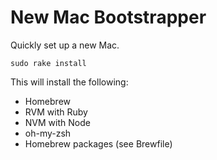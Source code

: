# New Mac Bootstrapper

Quickly set up a new Mac.

`sudo rake install`

This will install the following:

* Homebrew
* RVM with Ruby
* NVM with Node
* oh-my-zsh
* Homebrew packages (see Brewfile)
